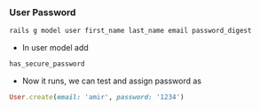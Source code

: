 

### User Password
```ruby
rails g model user first_name last_name email password_digest
```
* In user model add
```ruby
has_secure_password
```
* Now it runs, we can test and assign password as
```ruby
User.create(email: 'amir', password: '1234')
```
